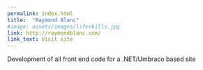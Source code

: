 ```yaml
---
permalink: index.html
title:  "Raymond Blanc"
#image: assets/images/lifeskills.jpg
link: http://raymondblanc.com/
link_text: Visit site
---
```


Development of all front end code for a .NET/Umbraco based site

